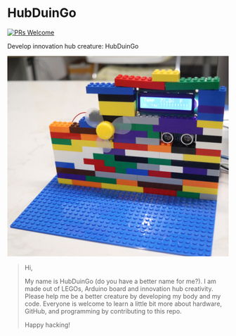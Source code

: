 # HubDuinGo

[![PRs Welcome](https://img.shields.io/badge/PRs-welcome-brightgreen.svg?style=flat-square)](http://makeapullrequest.com)

Develop innovation hub creature: HubDuinGo

![Profile picture](img/profile.jpg)

> Hi,
>
> My name is HubDuinGo (do you have a better name for me?). I am made out of LEGOs, Arduino board and innovation hub creativity. Please help me be a better creature by developing my body and my code.  Everyone is welcome to learn a little bit more about hardware, GitHub, and programming by contributing to this repo.
>
> Happy hacking!
